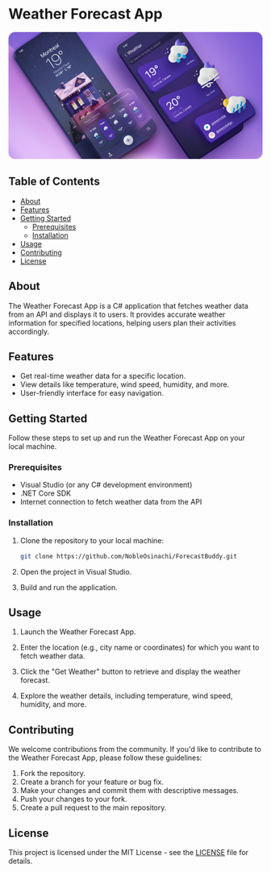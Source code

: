 # Weather Forecast App

![App Screenshot](screenshot.png)

## Table of Contents
- [About](#about)
- [Features](#features)
- [Getting Started](#getting-started)
  - [Prerequisites](#prerequisites)
  - [Installation](#installation)
- [Usage](#usage)
- [Contributing](#contributing)
- [License](#license)

## About
The Weather Forecast App is a C# application that fetches weather data from an API and displays it to users. It provides accurate weather information for specified locations, helping users plan their activities accordingly.

## Features
- Get real-time weather data for a specific location.
- View details like temperature, wind speed, humidity, and more.
- User-friendly interface for easy navigation.

## Getting Started
Follow these steps to set up and run the Weather Forecast App on your local machine.

### Prerequisites
- Visual Studio (or any C# development environment)
- .NET Core SDK
- Internet connection to fetch weather data from the API

### Installation
1. Clone the repository to your local machine:
   ```bash
   git clone https://github.com/NobleOsinachi/ForecastBuddy.git
   ```

2. Open the project in Visual Studio.

3. Build and run the application.

## Usage
1. Launch the Weather Forecast App.

2. Enter the location (e.g., city name or coordinates) for which you want to fetch weather data.

3. Click the "Get Weather" button to retrieve and display the weather forecast.

4. Explore the weather details, including temperature, wind speed, humidity, and more.

## Contributing
We welcome contributions from the community. If you'd like to contribute to the Weather Forecast App, please follow these guidelines:
1. Fork the repository.
2. Create a branch for your feature or bug fix.
3. Make your changes and commit them with descriptive messages.
4. Push your changes to your fork.
5. Create a pull request to the main repository.

## License
This project is licensed under the MIT License - see the [LICENSE](LICENSE.md) file for details.
